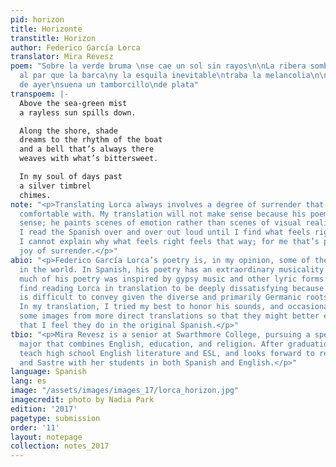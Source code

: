 ```yaml
---
pid: horizon
title: Horizonte
transtitle: Horizon
author: Federico García Lorca
translator: Mira Revesz
poem: "Sobre la verde bruma \nse cae un sol sin rayos\n\nLa ribera sombría\nSueña
  al par que la barca\ny la esquila inevitable\ntraba la melancolia\n\nEn mi alma
  de ayer\nsuena un tamborcillo\nde plata"
transpoem: |-
  Above the sea-green mist
  a rayless sun spills down.

  Along the shore, shade
  dreams to the rhythm of the boat
  and a bell that’s always there
  weaves with what’s bittersweet.

  In my soul of days past
  a silver timbrel
  chimes.
note: "<p>Translating Lorca always involves a degree of surrender that I’m not normally
  comfortable with. My translation will not make sense because his poem does not make
  sense; he paints scenes of emotion rather than scenes of visual realism. As I translate,
  I read the Spanish over and over out loud until I find what feels right in English.
  I cannot explain why what feels right feels that way; for me that’s part of the
  joy of surrender.</p>"
abio: "<p>Federico García Lorca’s poetry is, in my opinion, some of the most beautiful
  in the world. In Spanish, his poetry has an extraordinary musicality to it. Indeed,
  much of his poetry was inspired by gypsy music and other lyric forms. I normally
  find reading Lorca in translation to be deeply dissatisfying because his musicality
  is difficult to convey given the diverse and primarily Germanic roots of English.
  In my translation, I tried my best to honor his sounds, and occasionally shifted
  some images from more direct translations so that they might better evoke the emotions
  that I feel they do in the original Spanish.</p>"
tbio: "<p>Mira Revesz is a senior at Swarthmore College, pursuing a special honors
  major that combines English, education, and religion. After graduation, she will
  teach high school English literature and ESL, and looks forward to reading Lorca
  and Sastre with her students in both Spanish and English.</p>"
language: Spanish
lang: es
image: "/assets/images/images_17/lorca_horizon.jpg"
imagecredit: photo by Nadia Park
edition: '2017'
pagetype: submission
order: '11'
layout: notepage
collection: notes_2017
---
```

